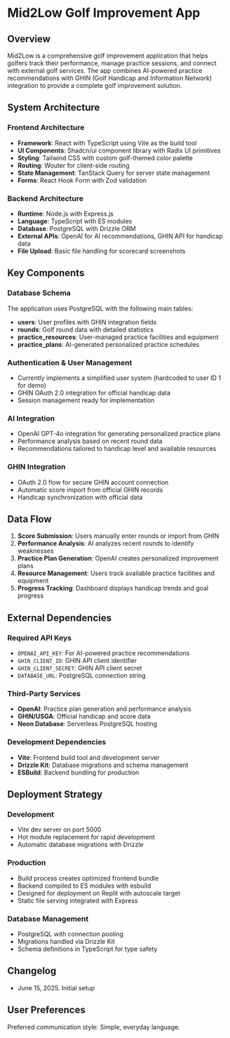 # Mid2Low Golf Improvement App

## Overview

Mid2Low is a comprehensive golf improvement application that helps golfers track their performance, manage practice sessions, and connect with external golf services. The app combines AI-powered practice recommendations with GHIN (Golf Handicap and Information Network) integration to provide a complete golf improvement solution.

## System Architecture

### Frontend Architecture
- **Framework**: React with TypeScript using Vite as the build tool
- **UI Components**: Shadcn/ui component library with Radix UI primitives
- **Styling**: Tailwind CSS with custom golf-themed color palette
- **Routing**: Wouter for client-side routing
- **State Management**: TanStack Query for server state management
- **Forms**: React Hook Form with Zod validation

### Backend Architecture
- **Runtime**: Node.js with Express.js
- **Language**: TypeScript with ES modules
- **Database**: PostgreSQL with Drizzle ORM
- **External APIs**: OpenAI for AI recommendations, GHIN API for handicap data
- **File Upload**: Basic file handling for scorecard screenshots

## Key Components

### Database Schema
The application uses PostgreSQL with the following main tables:
- **users**: User profiles with GHIN integration fields
- **rounds**: Golf round data with detailed statistics
- **practice_resources**: User-managed practice facilities and equipment
- **practice_plans**: AI-generated personalized practice schedules

### Authentication & User Management
- Currently implements a simplified user system (hardcoded to user ID 1 for demo)
- GHIN OAuth 2.0 integration for official handicap data
- Session management ready for implementation

### AI Integration
- OpenAI GPT-4o integration for generating personalized practice plans
- Performance analysis based on recent round data
- Recommendations tailored to handicap level and available resources

### GHIN Integration
- OAuth 2.0 flow for secure GHIN account connection
- Automatic score import from official GHIN records
- Handicap synchronization with official data

## Data Flow

1. **Score Submission**: Users manually enter rounds or import from GHIN
2. **Performance Analysis**: AI analyzes recent rounds to identify weaknesses
3. **Practice Plan Generation**: OpenAI creates personalized improvement plans
4. **Resource Management**: Users track available practice facilities and equipment
5. **Progress Tracking**: Dashboard displays handicap trends and goal progress

## External Dependencies

### Required API Keys
- `OPENAI_API_KEY`: For AI-powered practice recommendations
- `GHIN_CLIENT_ID`: GHIN API client identifier
- `GHIN_CLIENT_SECRET`: GHIN API client secret
- `DATABASE_URL`: PostgreSQL connection string

### Third-Party Services
- **OpenAI**: Practice plan generation and performance analysis
- **GHIN/USGA**: Official handicap and score data
- **Neon Database**: Serverless PostgreSQL hosting

### Development Dependencies
- **Vite**: Frontend build tool and development server
- **Drizzle Kit**: Database migrations and schema management
- **ESBuild**: Backend bundling for production

## Deployment Strategy

### Development
- Vite dev server on port 5000
- Hot module replacement for rapid development
- Automatic database migrations with Drizzle

### Production
- Build process creates optimized frontend bundle
- Backend compiled to ES modules with esbuild
- Designed for deployment on Replit with autoscale target
- Static file serving integrated with Express

### Database Management
- PostgreSQL with connection pooling
- Migrations handled via Drizzle Kit
- Schema definitions in TypeScript for type safety

## Changelog

- June 15, 2025. Initial setup

## User Preferences

Preferred communication style: Simple, everyday language.